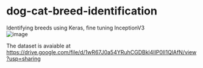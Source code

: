 # dog-cat-breed-identification
Identifying breeds using Keras, fine tuning InceptionV3 <br>
![image](https://user-images.githubusercontent.com/34323566/115264110-63bde180-a10c-11eb-8ee1-3e0f12b53365.png)

The dataset is avaiable at https://drive.google.com/file/d/1wR67J0a54YRuhCGDBkl4lIP0II1QlAfN/view?usp=sharing
